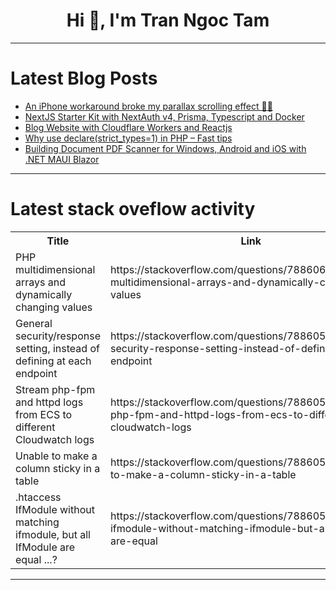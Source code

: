 <h1 align="center">Hi 👋, I'm Tran Ngoc Tam</h1>

---

# Latest Blog Posts 
<!-- BLOG-POST-LIST:START -->
- [An iPhone workaround broke my parallax scrolling effect 📵💔](https://dev.to/ingosteinke/an-iphone-workaround-broke-my-parallax-scrolling-effect-3j7k)
- [NextJS Starter Kit with NextAuth v4, Prisma, Typescript and Docker](https://dev.to/vaibhav_31/nextjs-starter-kit-2ijc)
- [Blog Website with Cloudflare Workers and Reactjs](https://dev.to/vaibhav_31/blog-website-with-cloudflare-workers-and-reactjs-4pbi)
- [Why use declare&lpar;strict_types=1&rpar; in PHP – Fast tips](https://dev.to/inspector/why-use-declarestricttypes1-in-php-fast-tips-3c1)
- [Building Document PDF Scanner for Windows, Android and iOS with .NET MAUI Blazor](https://dev.to/yushulx/building-document-pdf-scanner-for-windows-android-and-ios-with-net-maui-blazor-4a9a)
<!-- BLOG-POST-LIST:END -->

---

# Latest stack oveflow activity
<table>
  <tr><th>Title</th><th>Link</th></tr>
  <!-- STACKOVERFLOW:START --><tr><td>PHP multidimensional arrays and dynamically changing values</td><td>https://stackoverflow.com/questions/78860617/php-multidimensional-arrays-and-dynamically-changing-values</td></tr><tr><td>General security/response setting, instead of defining at each endpoint</td><td>https://stackoverflow.com/questions/78860586/general-security-response-setting-instead-of-defining-at-each-endpoint</td></tr><tr><td>Stream php-fpm and httpd logs from ECS to different Cloudwatch logs</td><td>https://stackoverflow.com/questions/78860577/stream-php-fpm-and-httpd-logs-from-ecs-to-different-cloudwatch-logs</td></tr><tr><td>Unable to make a column sticky in a table</td><td>https://stackoverflow.com/questions/78860522/unable-to-make-a-column-sticky-in-a-table</td></tr><tr><td>.htaccess IfModule without matching ifmodule, but all IfModule are equal ...?</td><td>https://stackoverflow.com/questions/78860504/htaccess-ifmodule-without-matching-ifmodule-but-all-ifmodule-are-equal</td></tr><!-- STACKOVERFLOW:END -->
</table>

---


